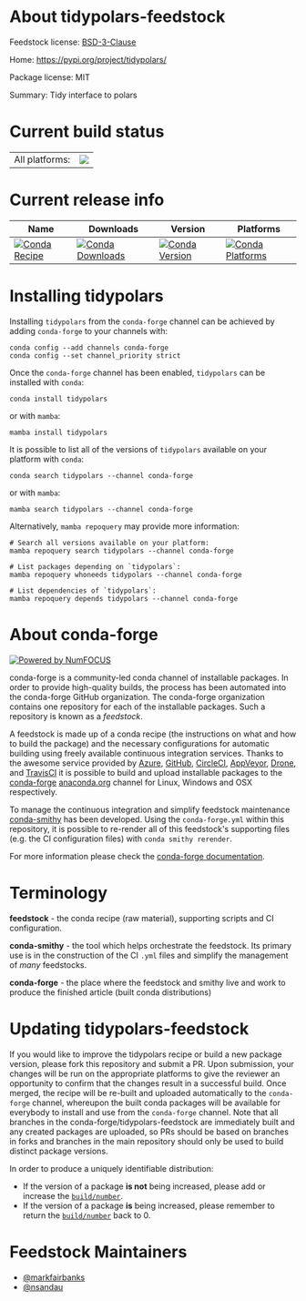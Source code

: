 About tidypolars-feedstock
==========================

Feedstock license: [BSD-3-Clause](https://github.com/conda-forge/tidypolars-feedstock/blob/main/LICENSE.txt)

Home: https://pypi.org/project/tidypolars/

Package license: MIT

Summary: Tidy interface to polars

Current build status
====================


<table><tr><td>All platforms:</td>
    <td>
      <a href="https://dev.azure.com/conda-forge/feedstock-builds/_build/latest?definitionId=17295&branchName=main">
        <img src="https://dev.azure.com/conda-forge/feedstock-builds/_apis/build/status/tidypolars-feedstock?branchName=main">
      </a>
    </td>
  </tr>
</table>

Current release info
====================

| Name | Downloads | Version | Platforms |
| --- | --- | --- | --- |
| [![Conda Recipe](https://img.shields.io/badge/recipe-tidypolars-green.svg)](https://anaconda.org/conda-forge/tidypolars) | [![Conda Downloads](https://img.shields.io/conda/dn/conda-forge/tidypolars.svg)](https://anaconda.org/conda-forge/tidypolars) | [![Conda Version](https://img.shields.io/conda/vn/conda-forge/tidypolars.svg)](https://anaconda.org/conda-forge/tidypolars) | [![Conda Platforms](https://img.shields.io/conda/pn/conda-forge/tidypolars.svg)](https://anaconda.org/conda-forge/tidypolars) |

Installing tidypolars
=====================

Installing `tidypolars` from the `conda-forge` channel can be achieved by adding `conda-forge` to your channels with:

```
conda config --add channels conda-forge
conda config --set channel_priority strict
```

Once the `conda-forge` channel has been enabled, `tidypolars` can be installed with `conda`:

```
conda install tidypolars
```

or with `mamba`:

```
mamba install tidypolars
```

It is possible to list all of the versions of `tidypolars` available on your platform with `conda`:

```
conda search tidypolars --channel conda-forge
```

or with `mamba`:

```
mamba search tidypolars --channel conda-forge
```

Alternatively, `mamba repoquery` may provide more information:

```
# Search all versions available on your platform:
mamba repoquery search tidypolars --channel conda-forge

# List packages depending on `tidypolars`:
mamba repoquery whoneeds tidypolars --channel conda-forge

# List dependencies of `tidypolars`:
mamba repoquery depends tidypolars --channel conda-forge
```


About conda-forge
=================

[![Powered by
NumFOCUS](https://img.shields.io/badge/powered%20by-NumFOCUS-orange.svg?style=flat&colorA=E1523D&colorB=007D8A)](https://numfocus.org)

conda-forge is a community-led conda channel of installable packages.
In order to provide high-quality builds, the process has been automated into the
conda-forge GitHub organization. The conda-forge organization contains one repository
for each of the installable packages. Such a repository is known as a *feedstock*.

A feedstock is made up of a conda recipe (the instructions on what and how to build
the package) and the necessary configurations for automatic building using freely
available continuous integration services. Thanks to the awesome service provided by
[Azure](https://azure.microsoft.com/en-us/services/devops/), [GitHub](https://github.com/),
[CircleCI](https://circleci.com/), [AppVeyor](https://www.appveyor.com/),
[Drone](https://cloud.drone.io/welcome), and [TravisCI](https://travis-ci.com/)
it is possible to build and upload installable packages to the
[conda-forge](https://anaconda.org/conda-forge) [anaconda.org](https://anaconda.org/)
channel for Linux, Windows and OSX respectively.

To manage the continuous integration and simplify feedstock maintenance
[conda-smithy](https://github.com/conda-forge/conda-smithy) has been developed.
Using the ``conda-forge.yml`` within this repository, it is possible to re-render all of
this feedstock's supporting files (e.g. the CI configuration files) with ``conda smithy rerender``.

For more information please check the [conda-forge documentation](https://conda-forge.org/docs/).

Terminology
===========

**feedstock** - the conda recipe (raw material), supporting scripts and CI configuration.

**conda-smithy** - the tool which helps orchestrate the feedstock.
                   Its primary use is in the construction of the CI ``.yml`` files
                   and simplify the management of *many* feedstocks.

**conda-forge** - the place where the feedstock and smithy live and work to
                  produce the finished article (built conda distributions)


Updating tidypolars-feedstock
=============================

If you would like to improve the tidypolars recipe or build a new
package version, please fork this repository and submit a PR. Upon submission,
your changes will be run on the appropriate platforms to give the reviewer an
opportunity to confirm that the changes result in a successful build. Once
merged, the recipe will be re-built and uploaded automatically to the
`conda-forge` channel, whereupon the built conda packages will be available for
everybody to install and use from the `conda-forge` channel.
Note that all branches in the conda-forge/tidypolars-feedstock are
immediately built and any created packages are uploaded, so PRs should be based
on branches in forks and branches in the main repository should only be used to
build distinct package versions.

In order to produce a uniquely identifiable distribution:
 * If the version of a package **is not** being increased, please add or increase
   the [``build/number``](https://docs.conda.io/projects/conda-build/en/latest/resources/define-metadata.html#build-number-and-string).
 * If the version of a package **is** being increased, please remember to return
   the [``build/number``](https://docs.conda.io/projects/conda-build/en/latest/resources/define-metadata.html#build-number-and-string)
   back to 0.

Feedstock Maintainers
=====================

* [@markfairbanks](https://github.com/markfairbanks/)
* [@nsandau](https://github.com/nsandau/)

